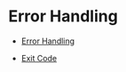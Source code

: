 # Error Handling

- [Error Handling](https://stevedonovan.github.io/rust-gentle-intro/6-error-handling.html)

- [Exit Code](https://rust-cli.github.io/book/in-depth/exit-code.html)
